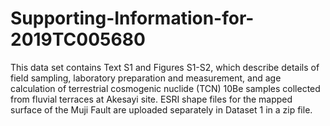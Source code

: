# Supporting-Information-for-2019TC005680
This data set contains Text S1 and Figures S1-S2, which describe details of field sampling, laboratory preparation and measurement, and age calculation of terrestrial cosmogenic nuclide (TCN) 10Be samples collected from fluvial terraces at Akesayi site. ESRI shape files for the mapped surface of the Muji Fault are uploaded separately in Dataset 1 in a zip file.

